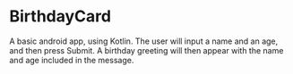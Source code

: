 # BirthdayCard

A basic android app, using Kotlin.
The user will input a name and an age, and then press Submit.
A birthday greeting will then appear with the name and age included in the message.
